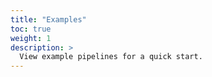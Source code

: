```yaml
---
title: "Examples"
toc: true
weight: 1
description: >
  View example pipelines for a quick start.
---
```

